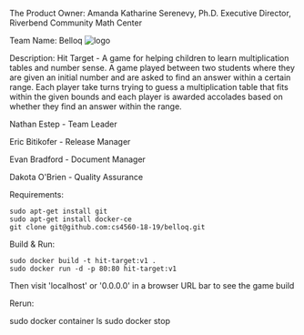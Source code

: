 
The Product Owner:
Amanda Katharine Serenevy, Ph.D.
Executive Director, Riverbend Community Math Center

Team Name: Belloq
![logo](https://github.com/cs4560-18-19/belloq/blob/master/Belloq%20door.jpg)

Description: Hit Target - A game for helping children to learn multiplication tables and number sense. A game played between two students where they are given an initial number and are asked to find an answer within a certain range. Each player take turns trying to guess a multiplication table that fits within the given bounds and each player is awarded accolades based on whether they find an answer within the range.

Nathan Estep - Team Leader

Eric Bitikofer - Release Manager

Evan Bradford - Document Manager

Dakota O'Brien - Quality Assurance

Requirements:

    sudo apt-get install git
    sudo apt-get install docker-ce
    git clone git@github.com:cs4560-18-19/belloq.git

Build & Run:

    sudo docker build -t hit-target:v1 .
    sudo docker run -d -p 80:80 hit-target:v1

Then visit 'localhost' or '0.0.0.0' in a browser URL bar to see the game build

Rerun:

  sudo docker container ls
  sudo docker stop <CONTAINER ID>
